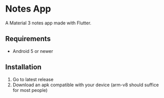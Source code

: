 # Notes App

A Material 3 notes app made with Flutter.

## Requirements
- Android 5 or newer

## Installation
1. Go to latest release
2. Download an apk compatible with your device (arm-v8 should suffice for most people)
